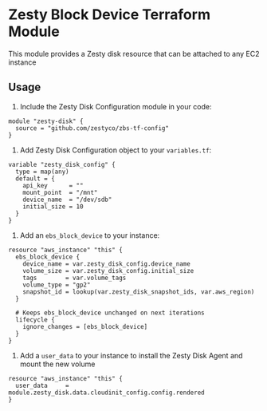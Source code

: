 # Zesty Block Device Terraform Module
This module provides a Zesty disk resource that can be attached to any EC2 instance

## Usage

1. Include the Zesty Disk Configuration module in your code:
```hcl
module "zesty-disk" {
  source = "github.com/zestyco/zbs-tf-config"
}
```

1. Add Zesty Disk Configuration object to your `variables.tf`:
```hcl
variable "zesty_disk_config" {
  type = map(any)
  default = {
    api_key      = ""
    mount_point  = "/mnt"
    device_name  = "/dev/sdb"
    initial_size = 10
  }
}
```

1. Add an `ebs_block_device` to your instance:

```hcl
resource "aws_instance" "this" {
  ebs_block_device {
    device_name = var.zesty_disk_config.device_name
    volume_size = var.zesty_disk_config.initial_size
    tags        = var.volume_tags
    volume_type = "gp2"
    snapshot_id = lookup(var.zesty_disk_snapshot_ids, var.aws_region)
  }

  # Keeps ebs_block_device unchanged on next iterations
  lifecycle {
    ignore_changes = [ebs_block_device]
  }
}
```

1. Add a `user_data` to your instance to install the Zesty Disk Agent and mount the new volume
```hcl
resource "aws_instance" "this" {
  user_data     = module.zesty_disk.data.cloudinit_config.config.rendered
}
```
